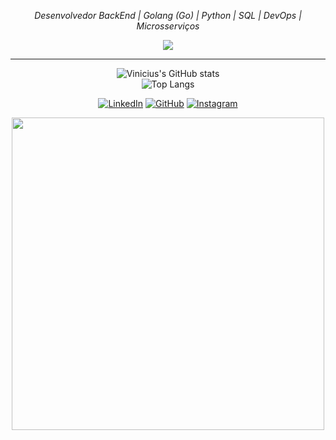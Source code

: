 <p align="center">
    <em>Desenvolvedor BackEnd | Golang (Go) | Python | SQL | DevOps | Microsserviços </em>
</p>



<p align="center">
  <a href="https://skillicons.dev">
    <img src="https://skillicons.dev/icons?i=go,py,mysql,docker,aws" />
  </a>
</p>

---



<div align="center">

![Vinicius's GitHub stats](https://github-readme-stats.vercel.app/api?username=vsampaioo&show_icons=true&theme=radical)  
![Top Langs](https://github-readme-stats.vercel.app/api/top-langs/?username=vsampaioo&layout=compact&theme=radical)  

</div>
</table>

<p align="center">
  <a href="https://www.linkedin.com/in/vinicius-almeida-sampaio/" target="_blank"><img alt="LinkedIn" src="https://skillicons.dev/icons?i=linkedin" /></a>
  <a href="https://github.com/vsampaioo" target="_blank"><img alt="GitHub" src="https://skillicons.dev/icons?i=github" /></a>
  <a href="https://www.instagram.com/vini_ipanema/" target="_blank"><img alt="Instagram" src="https://skillicons.dev/icons?i=instagram" /></a>
</p>


<p align="center"> <img src="https://media.giphy.com/media/dRj9WV69tCVvELTO1u/giphy.gif" width="500" /> </p>
